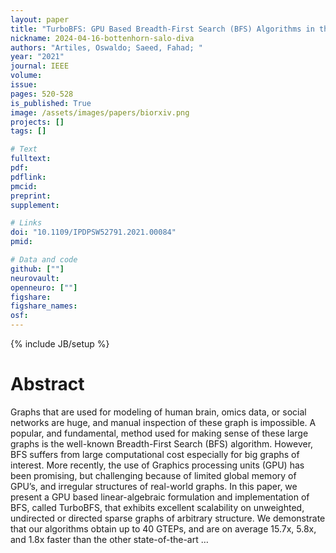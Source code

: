```yaml
---
layout: paper
title: "TurboBFS: GPU Based Breadth-First Search (BFS) Algorithms in the Language of Linear Algebra"
nickname: 2024-04-16-bottenhorn-salo-diva
authors: "Artiles, Oswaldo; Saeed, Fahad; "
year: "2021"
journal: IEEE
volume: 
issue:
pages: 520-528
is_published: True
image: /assets/images/papers/biorxiv.png
projects: []
tags: []

# Text
fulltext:
pdf:
pdflink:
pmcid:
preprint: 
supplement:

# Links
doi: "10.1109/IPDPSW52791.2021.00084"
pmid:

# Data and code
github: [""]
neurovault:
openneuro: [""]
figshare:
figshare_names:
osf:
---
```

{% include JB/setup %}

# Abstract

Graphs that are used for modeling of human brain, omics data, or social networks are huge, and manual inspection of these graph is impossible. A popular, and fundamental, method used for making sense of these large graphs is the well-known Breadth-First Search (BFS) algorithm. However, BFS suffers from large computational cost especially for big graphs of interest. More recently, the use of Graphics processing units (GPU) has been promising, but challenging because of limited global memory of GPU’s, and irregular structures of real-world graphs. In this paper, we present a GPU based linear-algebraic formulation and implementation of BFS, called TurboBFS, that exhibits excellent scalability on unweighted, undirected or directed sparse graphs of arbitrary structure. We demonstrate that our algorithms obtain up to 40 GTEPs, and are on average 15.7x, 5.8x, and 1.8x faster than the other state-of-the-art …
